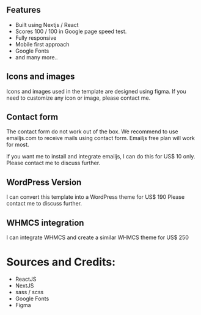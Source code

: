 



## Features
- Built using Nextjs / React
- Scores 100 / 100 in Google page speed test.
- Fully responsive
- Mobile first approach
- Google Fonts
- and many more..


## Icons and images
Icons and images used in the template are designed using figma. If you need to customize any icon or image, please contact me.


## Contact form
The contact form do not work out of the box. We recommend to use emailjs.com to receive mails using contact form.
Emailjs free plan will work for most.

if you want me to install and integrate emailjs, I can do this for US$ 10 only.
Please contact me to discuss further.




## WordPress Version
I can convert this template into a WordPress theme for US$ 190
Please contact me to discuss further.


## WHMCS integration
I can integrate WHMCS and create a similar WHMCS theme for US$ 250


# Sources and Credits:
- ReactJS
- NextJS
- sass / scss
- Google Fonts
- Figma


